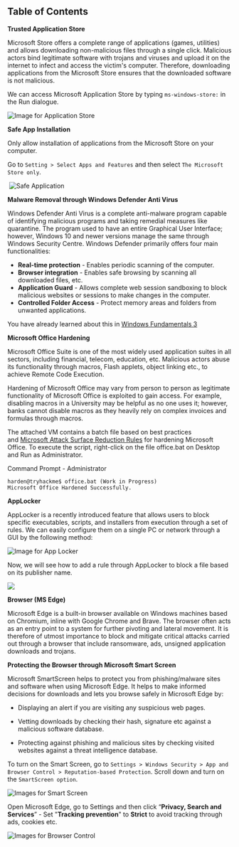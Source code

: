 ## Table of Contents




﻿**Trusted Application Store**  

Microsoft Store offers a complete range of applications (games, utilities) and allows downloading non-malicious files through a single click. Malicious actors bind legitimate software with trojans and viruses and upload it on the internet to infect and access the victim's computer. Therefore, downloading applications from the Microsoft Store ensures that the downloaded software is not malicious. 

We can access Microsoft Application Store by typing `ms-windows-store:` in the Run dialogue.

![Image for Application Store](https://tryhackme-images.s3.amazonaws.com/user-uploads/62a7685ca6e7ce005d3f3afe/room-content/55413d1781c530e53fa175b3e2fadb84.png)  

  

**Safe App Installation**

Only allow installation of applications from the Microsoft Store on your computer.  

Go to `Setting > Select Apps and Features` and then select `The Microsoft Store only`.   

 ![Safe Application](https://tryhackme-images.s3.amazonaws.com/user-uploads/62a7685ca6e7ce005d3f3afe/room-content/adf2295862b9d01aec5d967aaa9c6433.png)

  

**Malware Removal through Windows Defender Anti Virus**

Windows Defender Anti Virus is a complete anti-malware program capable of identifying malicious programs and taking remedial measures like quarantine. The program used to have an entire Graphical User Interface; however, Windows 10 and newer versions manage the same through Windows Security Centre. Windows Defender primarily offers four main functionalities:

- **Real-time protection** - Enables periodic scanning of the computer.
- **Browser integration** - Enables safe browsing by scanning all downloaded files, etc.
- **Application Guard** - Allows complete web session sandboxing to block malicious websites or sessions to make changes in the computer.
- **Controlled Folder Access** - Protect memory areas and folders from unwanted applications.

You have already learned about this in [Windows Fundamentals 3](https://tryhackme.com/room/windowsfundamentals3xzx)

**Microsoft Office Hardening**  

Microsoft Office Suite is one of the most widely used application suites in all sectors, including financial, telecom, education, etc. Malicious actors abuse its functionality through macros, Flash applets, object linking etc., to achieve Remote Code Execution. 

Hardening of Microsoft Office may vary from person to person as legitimate functionality of Microsoft Office is exploited to gain access. For example, disabling macros in a University may be helpful as no one uses it; however, banks cannot disable macros as they heavily rely on complex invoices and formulas through macros. 

The attached VM contains a batch file based on best practices and [Microsoft Attack Surface Reduction Rules](https://docs.microsoft.com/en-us/microsoft-365/security/defender-endpoint/attack-surface-reduction-rules-reference?view=o365-worldwide) for hardening Microsoft Office. To execute the script, right-click on the file office.bat on Desktop and Run as Administrator.

  

Command Prompt - Administrator

```shell-session
harden@tryhackme$ office.bat (Work in Progress)
Microsoft Office Hardened Successfully.
```

**AppLocker**

AppLocker is a recently introduced feature that allows users to block specific executables, scripts, and installers from execution through a set of rules. We can easily configure them on a single PC or network through a GUI by the following method:

![Image for App Locker](https://tryhackme-images.s3.amazonaws.com/user-uploads/62a7685ca6e7ce005d3f3afe/room-content/7809f59c32041093a48fb49e3dea1891.png)  

  

Now, we will see how to add a rule through AppLocker to block a file based on its publisher name.

  

![](https://tryhackme-images.s3.amazonaws.com/user-uploads/62a7685ca6e7ce005d3f3afe/room-content/64f6885a19f1ea54250717a3af70efc0.gif)  

  

**Browser (MS Edge)**

Microsoft Edge is a built-in browser available on Windows machines based on Chromium, inline with Google Chrome and Brave. The browser often acts as an entry point to a system for further pivoting and lateral movement. It is therefore of utmost importance to block and mitigate critical attacks carried out through a browser that include ransomware, ads, unsigned application downloads and trojans. 

  

**Protecting the Browser through Microsoft Smart Screen**

Microsoft SmartScreen helps to protect you from phishing/malware sites and software when using Microsoft Edge. It helps to make informed decisions for downloads and lets you browse safely in Microsoft Edge by:  

- Displaying an alert if you are visiting any suspicious web pages.
- Vetting downloads by checking their hash, signature etc against a malicious software database.  
    
- Protecting against phishing and malicious sites by checking visited websites against a threat intelligence database.

  

To turn on the Smart Screen, go to `Settings > Windows Security > App and Browser Control > Reputation-based Protection`. Scroll down and turn on the `SmartScreen option`.

![Images for Smart Screen](https://tryhackme-images.s3.amazonaws.com/user-uploads/62a7685ca6e7ce005d3f3afe/room-content/79b7490c1617095a385f943342d13176.png)

  

Open Microsoft Edge, go to Settings and then click “**Privacy, Search and Services**” - Set "**Tracking prevention**" to **Strict** to avoid tracking through ads, cookies etc.

![Images for Browser Control](https://tryhackme-images.s3.amazonaws.com/user-uploads/62a7685ca6e7ce005d3f3afe/room-content/b7e3bb52cc6ea640aa487f6124dcbb72.png)




